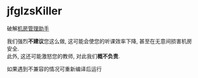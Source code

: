 # jfglzsKiller
破解[机房管理助手](http://www.jfglzs.com/)

我们强烈**不建议**您这么做, 这可能会使您的听课效率下降, 甚至在无意间损害机房安全.   
此外, 这还可能激怒您的教师, 对此我们**概不负责**.

如果遇到不兼容的情况可重新编译后运行  
